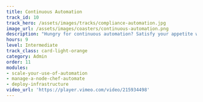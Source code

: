```yaml
---
title: Continuous Automation
track_id: 10
track_hero: /assets/images/tracks/compliance-automation.jpg
image_url: /assets/images/coasters/continuous-automation.png
description: "Hungry for continuous automation? Satisfy your appetite with Chef Automate, the platform for continuous development, and learn how it can provide visibility into your infrastructure. Also discover how to deploy a cookbook using the Chef Automate pipeline."
hours: 9
level: Intermediate
track_class: card-light-orange
category: Admin
order: 11
modules:
- scale-your-use-of-automation
- manage-a-node-chef-automate
- deploy-infrastructure
video_url: 'https://player.vimeo.com/video/215934498'
---
```

